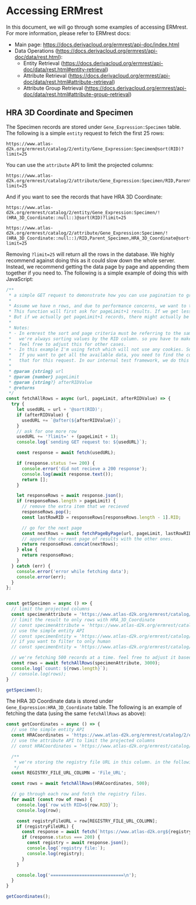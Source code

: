 # Accessing ERMrest

In this document, we will go through some examples of accessing ERMrest. For more information, please refer to ERMrest docs:
- Main page: https://docs.derivacloud.org/ermrest/api-doc/index.html
- Data Operations (https://docs.derivacloud.org/ermrest/api-doc/data/rest.html):
  - Entity Retrieval (https://docs.derivacloud.org/ermrest/api-doc/data/rest.html#entity-retrieval)
  - Attribute Retrieval (https://docs.derivacloud.org/ermrest/api-doc/data/rest.html#attribute-retrieval)
  - Attribute Group Retrieval (https://docs.derivacloud.org/ermrest/api-doc/data/rest.html#attribute-group-retrieval)



## HRA 3D Coordinate and Specimen

The Specimen records are stored under `Gene_Expression:Specimen` table. The following is a simple
`entity` request to fetch the first 25 rows:

```
https://www.atlas-d2k.org/ermrest/catalog/2/entity/Gene_Expression:Specimen@sort(RID)?limit=25
```

You can use the `attribute` API to limit the projected columns:

```
https://www.atlas-d2k.org/ermrest/catalog/2/attribute/Gene_Expression:Specimen/RID,Parent_Specimen,HRA_3D_Coordinate@sort(RID)?limit=25
```

And if you want to see the records that have HRA 3D Coordinate:

```
https://www.atlas-d2k.org/ermrest/catalog/2/entity/Gene_Expression:Specimen/!(HRA_3D_Coordinate::null::)@sort(RID)?limit=25

https://www.atlas-d2k.org/ermrest/catalog/2/attribute/Gene_Expression:Specimen/!(HRA_3D_Coordinate::null::)/RID,Parent_Specimen,HRA_3D_Coordinate@sort(RID)?limit=25
```




Removing `?limit=25` will return all the rows in the database. We highly recommend against doing this as it could slow down
the whole server. Instead, we recommend getting the data page by page and appending them together if you need to. The following
is a simple example of doing this with JavaScript:


```ts
/**
 * a simple GET request to demonstrate how you can use pagination to grab all the data in muliple requests.
 *
 * Assume we have n rows, and due to performance concerns, we want to to limit the request to only pageLimit rows.
 * This function will first ask for pageLimit+1 results. If we get less than the requested number of rows, we're done.
 * But if we actually get pageLimit+1 records, there might actually be more. So we're going to ask for the next page of results.
 *
 * Notes:
 * - In ermrest the sort and page criteria must be referring to the same columns. In this simple example
 *   we're always sorting values by the RID column. so you have to make sure RID is one of the projected columns.
 *   feel free to adjust this for other cases.
 * - In this example I'm using fetch which will not use any cookies. So it will only fetch publicly available data.
 *   If you want to get all the available data, you need to find the cookie of a user with proper access and use
 *   that for this request. In our internal test framework, we do this by manually setting the `webauthn` cookie.
 *
 * @param {string} url
 * @param {number} pageLimit
 * @param {string?} afterRIDValue
 * @returns
 */
const fetchAllRows = async (url, pageLimit, afterRIDValue) => {
  try {
    let usedURL = url + '@sort(RID)';
    if (afterRIDValue) {
      usedURL += `@after(${afterRIDValue})`;
    }
    // ask for one more row
    usedURL += '?limit=' + (pageLimit + 1);
    console.log(`sending GET request to: ${usedURL}`);

    const response = await fetch(usedURL);

    if (response.status !== 200) {
      console.error('did not recieve a 200 response');
      console.log(await response.text());
      return [];
    }

    let responseRows = await response.json();
    if (responseRows.length > pageLimit) {
      // remove the extra item that we recieved
      responseRows.pop();
      const lastRowRID = responseRows[responseRows.length - 1].RID;

      // go for the next page
      const nextRows = await fetchPageByPage(url, pageLimit, lastRowRID);
      // append the current page of results with the other ones.
      return responseRows.concat(nextRows);
    } else {
      return responseRows;
    }
  } catch (err) {
    console.error('error while fetching data');
    console.error(err);
  }
};


const getSpecimen = async () => {
  // limit the projected columns
  const specimenAttribute = 'https://www.atlas-d2k.org/ermrest/catalog/2/attribute/Gene_Expression:Specimen/RID,Parent_Specimen,HRA_3D_Coordinate';
  // limit the result to only rows with HRA_3D_Coordinate
  // const specimenAttribute = 'https://www.atlas-d2k.org/ermrest/catalog/2/attribute/Gene_Expression:Specimen/!(HRA_3D_Coordinate::null::)/RID,Parent_Specimen,HRA_3D_Coordinate';
  // use the simple entity API
  // const specimenEntity = 'https://www.atlas-d2k.org/ermrest/catalog/2/entity/Gene_Expression:Specimen';
  // if you want to filter to only human
  // const specimenEntity = 'https://www.atlas-d2k.org/ermrest/catalog/2/entity/Gene_Expression:Specimen/Species=Homo%20sapiens';

  // we're fetching 500 records at a time. feel free to adjust it based on the performance
  const rows = await fetchAllRows(specimenAttribute, 3000);
  console.log(`count: ${rows.length}`);
  // console.log(rows);
}

getSpecimen();
```


The HRA 3D Coordinate data is stored under `Gene_Expression:HRA_3D_Coordinate` table. The following is an example of fetching the data (using the same `fetchAllRows` as above):

```ts
const getCoordinates = async () => {
  // use the simple entity API
  const HRACoordinates = 'https://www.atlas-d2k.org/ermrest/catalog/2/entity/Gene_Expression:HRA_3D_Coordinate/';
  // use the attribute API to limit the projected columns
  // const HRACoordinates = 'https://www.atlas-d2k.org/ermrest/catalog/2/attribute/Gene_Expression:HRA_3D_Coordinate/RID,File_URL';

  /**
   * we're storing the registry file URL in this column. in the following we're showing example of fetching the file.
   */
  const REGISTRY_FILE_URL_COLUMN = 'File_URL';

  const rows = await fetchAllRows(HRACoordinates, 500);

  // go through each row and fetch the registry files.
  for await (const row of rows) {
    console.log(`row with RID=${row.RID}`);
    console.log(row);

    const registryFileURL = row[REGISTRY_FILE_URL_COLUMN];
    if (registryFileURL) {
      const response = await fetch(`https://www.atlas-d2k.org${registryFileURL}`);
      if (response.status === 200) {
        const registry = await response.json();
        console.log(`registry file:`);
        console.log(registry);
      }
    }

    console.log('============================\n');
  }
}

getCoordinates();
```
